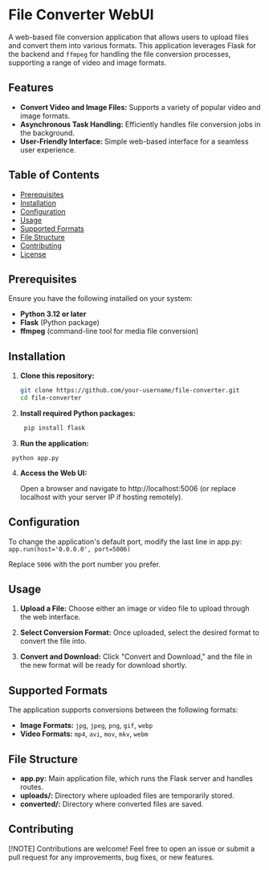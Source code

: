 # File Converter WebUI

A web-based file conversion application that allows users to upload files and convert them into various formats. This application leverages Flask for the backend and `ffmpeg` for handling the file conversion processes, supporting a range of video and image formats.

## Features

- **Convert Video and Image Files:** Supports a variety of popular video and image formats.
- **Asynchronous Task Handling:** Efficiently handles file conversion jobs in the background.
- **User-Friendly Interface:** Simple web-based interface for a seamless user experience.

## Table of Contents

- [Prerequisites](#prerequisites)
- [Installation](#installation)
- [Configuration](#configuration)
- [Usage](#usage)
- [Supported Formats](#supported-formats)
- [File Structure](#file-structure)
- [Contributing](#contributing)
- [License](#license)

## Prerequisites

Ensure you have the following installed on your system:

- **Python 3.12 or later**
- **Flask** (Python package)
- **ffmpeg** (command-line tool for media file conversion)

## Installation

1. **Clone this repository:**

   ```bash
   git clone https://github.com/your-username/file-converter.git
   cd file-converter
   ```

2. **Install required Python packages:**

   ```bash   
    pip install flask
    ```

3.    **Run the application:**

   ```
    python app.py
   ```

4. **Access the Web UI:**

    Open a browser and navigate to http://localhost:5006 (or replace localhost with your server IP if hosting remotely).

## Configuration

To change the application's default port, modify the last line in app.py:
```app.run(host='0.0.0.0', port=5006)```

Replace  ```5006``` with the port number you prefer.


## Usage

1. **Upload a File:** Choose either an image or video file to upload through the web interface.

2. **Select Conversion Format:** Once uploaded, select the desired format to convert the file into.
3. **Convert and Download:** Click "Convert and Download," and the file in the new format will be ready for download shortly.


## Supported Formats
The application supports conversions between the following formats:

- **Image Formats:** ```jpg```, ```jpeg```, ```png```, ```gif```, ```webp```
- **Video Formats:** ```mp4```, ```avi```, ```mov```, ```mkv```, ```webm```

## File Structure

- **app.py:** Main application file, which runs the Flask server and handles routes.
- **uploads/:** Directory where uploaded files are temporarily stored.
- **converted/:** Directory where converted files are saved.

## Contributing
[!NOTE]
Contributions are welcome! Feel free to open an issue or submit a pull request for any improvements, bug fixes, or new features.
